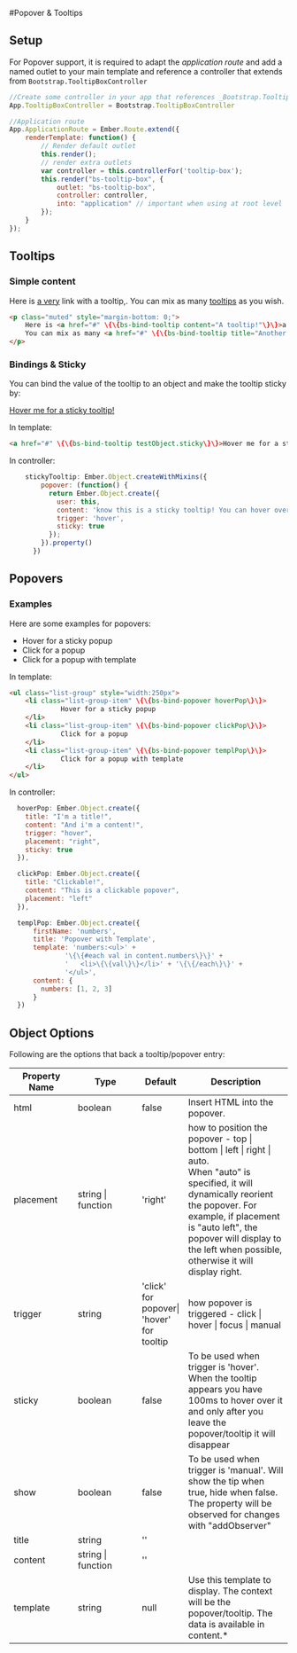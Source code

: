 #Popover & Tooltips

## Setup

For Popover support, it is required to adapt the _application route_ and add a named outlet to your main template and reference a controller that extends from `Bootstrap.TooltipBoxController`

``` javascript
//Create some controller in your app that references _Bootstrap.TooltipBoxController_
App.TooltipBoxController = Bootstrap.TooltipBoxController

//Application route
App.ApplicationRoute = Ember.Route.extend({
    renderTemplate: function() {
        // Render default outlet
        this.render();
        // render extra outlets
        var controller = this.controllerFor('tooltip-box');
        this.render("bs-tooltip-box", {
            outlet: "bs-tooltip-box",
            controller: controller,
            into: "application" // important when using at root level
        });
    }
});

```

## Tooltips

### Simple content

<div class="bs-example">
<p class="muted" style="margin-bottom: 0;">Here is <a href="#" {{bs-bind-tooltip content="A tooltip!"}}>a very</a> link with a tooltip,.
    You can mix as many <a href="#" {{bs-bind-tooltip title="Another tooltip!"}}>tooltips</a> as you wish.
</p>
</div>

``` html
<p class="muted" style="margin-bottom: 0;">
    Here is <a href="#" \{\{bs-bind-tooltip content="A tooltip!"\}\}>a very</a> link with a tooltip,.
    You can mix as many <a href="#" \{\{bs-bind-tooltip title="Another tooltip!"\}\}>tooltips</a> as you wish.
</p>
```

### Bindings & Sticky

You can bind the value of the tooltip to an object and make the tooltip sticky by:

<div class="bs-example">
    <a href="#" {{bs-bind-tooltip testObject.sticky}}>Hover me for a sticky tooltip!</a>
</div>

In template:

``` html
<a href="#" \{\{bs-bind-tooltip testObject.sticky\}\}>Hover me for a sticky tooltip!</a>
```

In controller:

``` javascript
    stickyTooltip: Ember.Object.createWithMixins({
        popover: (function() {
          return Ember.Object.create({
            user: this,
            content: 'know this is a sticky tooltip! You can hover over it.',
            trigger: 'hover',
            sticky: true
          });
        }).property()
      })
```

## Popovers

### Examples

Here are some examples for popovers:

<div class="bs-example">
    <ul class="list-group" style="width:250px">
        <li class="list-group-item" {{bs-bind-popover hoverPop}}>
                 Hover for a sticky popup
        </li>
        <li class="list-group-item" {{bs-bind-popover clickPop}}>
                 Click for a popup
        </li>
        <li class="list-group-item" {{bs-bind-popover templPop}}>
                 Click for a popup with template
        </li>
    </ul>
</div>

In template:
``` html
<ul class="list-group" style="width:250px">
    <li class="list-group-item" \{\{bs-bind-popover hoverPop\}\}>
             Hover for a sticky popup
    </li>
    <li class="list-group-item" \{\{bs-bind-popover clickPop\}\}>
             Click for a popup
    </li>
    <li class="list-group-item" \{\{bs-bind-popover templPop\}\}>
             Click for a popup with template
    </li>
</ul>
```

In controller:

``` javascript
  hoverPop: Ember.Object.create({
    title: "I'm a title!",
    content: "And i'm a content!",
    trigger: "hover",
    placement: "right",
    sticky: true
  }),

  clickPop: Ember.Object.create({
    title: "Clickable!",
    content: "This is a clickable popover",
    placement: "left"
  }),

  templPop: Ember.Object.create({
      firstName: 'numbers',
      title: 'Popover with Template',
      template: 'numbers:<ul>' +
              '\{\{#each val in content.numbers\}\}' +
              '   <li>\{\{val\}\}</li>' + '\{\{/each\}\}' +
              '</ul>',
      content: {
        numbers: [1, 2, 3]
      }
  })

```


## Object Options

Following are the options that back a tooltip/popover entry:

<div class="table-responsive">
    <table class="table table-bordered table-striped">
        <thead>
            <tr>
                <th style="width: 100px;">Property Name</th>
                <th style="width: 100px;">Type</th>
                <th style="width: 50px;">Default</th>
                <th>Description</th>
            </tr>
        </thead>
        <tbody>
            <tr>
                <td>html</td>
                <td>boolean</td>
                <td>false</td>
                <td>Insert HTML into the popover.</td>
            </tr>
            <tr>
                <td>placement</td>
                <td>string | function</td>
                <td>'right'</td>
                <td>how to position the popover - top | bottom | left | right | auto.<br> When "auto" is specified, it will dynamically reorient the popover. For example, if placement is "auto left", the popover will display to the left when possible, otherwise it will display right.</td>
            </tr>
            <tr>
                <td>trigger</td>
                <td>string</td>
                <td>'click' for popover| 'hover' for tooltip</td>
                <td>how popover is triggered - click | hover | focus | manual</td>
            </tr>
            <tr>
                <td>sticky</td>
                <td>boolean</td>
                <td>false</td>
                <td>To be used when trigger is 'hover'.
                    When the tooltip appears you have 100ms to hover over it and only after you leave the popover/tooltip it will disappear</td>
            </tr>
            <tr>
                <td>show</td>
                <td>boolean</td>
                <td>false</td>
                <td>To be used when trigger is 'manual'.
                    Will show the tip when true, hide when false.
                    The property will be observed for changes with "addObserver"
                </td>
            </tr>
            <tr>
                <td>title</td>
                <td>string</td>
                <td>''</td>
                <td></td>
            </tr>
            <tr>
                <td>content</td>
                <td>string | function</td>
                <td>''</td>
                <td></td>
            </tr>
            <tr>
                <td>template</td>
                <td>string</td>
                <td>null</td>
                <td>Use this template to display. The context will be the popover/tooltip. The data is available in content.*</td>
            </tr>
        </tbody>
    </table>
</div>



